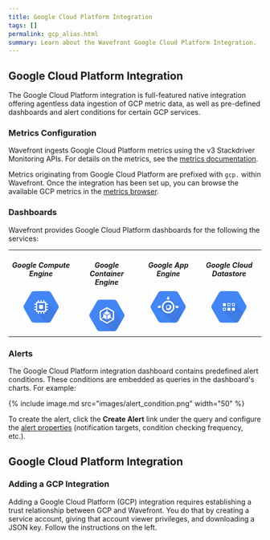 ```yaml
---
title: Google Cloud Platform Integration
tags: []
permalink: gcp_alias.html
summary: Learn about the Wavefront Google Cloud Platform Integration.
---
```

## Google Cloud Platform Integration

The Google Cloud Platform integration is full-featured native integration offering agentless data ingestion of GCP metric
data, as well as pre-defined dashboards and alert conditions for certain GCP services.

### Metrics Configuration

Wavefront ingests Google Cloud Platform metrics using the v3 Stackdriver Monitoring APIs.  For details on the metrics, see the
 [metrics documentation](https://cloud.google.com/monitoring/api/metrics).

Metrics originating from Google Cloud Platform are prefixed with `gcp.` within Wavefront.  Once the integration has
been set up, you can browse the available GCP metrics in the [metrics browser](/metrics#%28q%3Agcp.%2Cs%3A!f%29).

### Dashboards

<p>Wavefront provides Google Cloud Platform dashboards for the following the services:</p>

<table width="100%" style="max-width: 650px; margin-bottom: 20px;">
<tbody>
<tr>
<td style="text-align:center;vertical-align:top;">
<h5>Google Compute Engine</h5>
<div><img src="images/gce.svg" alt="Google GCE" style="max-width: 70px;"/></div>
</td>
<td style="text-align:center;vertical-align:top;">
<h5>Google Container Engine</h5>
<div><img src="images/gke.svg" alt="Google GKE" style="max-width: 70px;"/></div>
</td>
<td style="text-align:center;vertical-align:top;">
<h5>Google App Engine</h5>
<div><img src="images/app-engine.svg" alt="Google APP" style="max-width: 70px;"/></div>
</td>
<td style="text-align:center;vertical-align:top;">
<h5>Google Cloud Datastore</h5>
<div><img src="images/datastore.svg" alt="Google Cloud Datastore" style="max-width: 70px;"/></div>
</td>
</tr>
</tbody>
</table>

### Alerts

The Google Cloud Platform integration dashboard contains predefined alert conditions. These conditions are embedded as queries in the dashboard's charts. For example:

{% include image.md src="images/alert_condition.png" width="50" %}

To create the alert, click the **Create Alert** link under the query and configure the [alert properties](https://docs.wavefront.com/alerts_managing.html#creating-an-alert) (notification targets, condition checking frequency, etc.).







## Google Cloud Platform Integration



### Adding a GCP Integration

Adding a Google Cloud Platform (GCP) integration requires establishing a trust relationship between GCP and Wavefront. You do that by creating a service account, giving that account viewer privileges, and downloading a JSON key. Follow the instructions on the left. 


